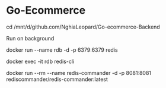 # Go-Ecommerce

cd /mnt/d/github.com/NghiaLeopard/Go-ecommerce-Backend

Run on background

docker run --name rdb -d -p 6379:6379 redis

docker exec -it rdb redis-cli

docker run --rm --name redis-commander -d -p 8081:8081 rediscommander/redis-commander:latest
